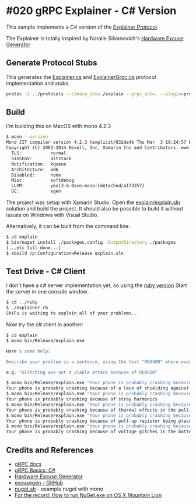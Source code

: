# #020 gRPC Explainer - C# Version

This sample implements a C# version of the
[Explainer Protocol](../protocols/explainer.proto).

The Explainer is totally inspired by Natalie Silvanovich's
[Hardware Excuse Generator](http://natashenka.ca/hardware-excuse-generator/)

## Generate Protocol Stubs

This generates the [Explainer.cs](./explain/Explainer.cs) and [ExplainerGrpc.cs](./explain/ExplainerGrpc.cs) protocol implementation and stubs.

```sh
protoc -I ../protocols --csharp_out=./explain --grpc_out=. --plugin=protoc-gen-grpc=`which grpc_csharp_plugin` ../protocols/explainer.proto
```

## Build

I'm building this on MacOS with mono 4.2.3

```sh
$ mono --version
Mono JIT compiler version 4.2.3 (explicit/832de4b Thu Mar  3 19:24:57 EST 2016)
Copyright (C) 2002-2014 Novell, Inc, Xamarin Inc and Contributors. www.mono-project.com
  TLS:           normal
  SIGSEGV:       altstack
  Notification:  kqueue
  Architecture:  x86
  Disabled:      none
  Misc:          softdebug
  LLVM:          yes(3.6.0svn-mono-(detached/a173357)
  GC:            sgen
```

The project was setup with Xamarin Studio.
Open the [explain/explain.sln](./explain/explain.sln) solution and build the project.
It should also be possible to build it without issues on Windows with Visual Studio.

Alternatively, it can be built from the command line:

```sh
$ cd explain
$ bin/nuget install ./packages.config -OutputDirectory ./packages
[...etc till done...]
$ xbuild /p:Configuration=Release explain.sln
```

## Test Drive - C# Client

I don't have a c# server implementation yet, so using the [ruby version](../ruby)
Start the server in one console window..

```sh
$ cd ../ruby
$ ./explainer.rb
ShiFu is waiting to explain all of your problems...

```

Now try the c# client in another:

```sh
$ cd explain
$ mono bin/Release/explain.exe

Here's some help:

Describe your problem in a sentence, using the text "REASON" where-ever you'd like a good excuse inserted

e.g. "Glitching was not a viable attack because of REASON"

$ mono bin/Release/explain.exe "Your phone is probably crashing because of REASON"
Your phone is probably crashing because of a lack of shielding against alpha radiation (cosmic rays) in button
$ mono bin/Release/explain.exe "Your phone is probably crashing because of REASON"
Your phone is probably crashing because of stray harmonics
$ mono bin/Release/explain.exe "Your phone is probably crashing because of REASON"
Your phone is probably crashing because of thermal effects in the pull-up resistor
$ mono bin/Release/explain.exe "Your phone is probably crashing because of REASON"
Your phone is probably crashing because of pull-up resistor being placed too close to pull-up resistor on the PCB
$ mono bin/Release/explain.exe "Your phone is probably crashing because of REASON"
Your phone is probably crashing because of voltage gitches in the battery
```

## Credits and References

* [gRPC docs](http://www.grpc.io/docs/)
* [gRPC Basics: C#](http://www.grpc.io/docs/tutorials/basic/csharp.html)
* [Hardware Excuse Generator](http://natashenka.ca/hardware-excuse-generator/)
* [excusegen - GitHub](https://github.com/natashenka/excusegen)
* [nuget.sh](https://gist.github.com/andypiper/2636885) - example nuget with mono
* [For the record: How to run NuGet.exe on OS X Mountain Lion](https://orientman.wordpress.com/2012/12/29/for-the-record-how-to-run-nuget-exe-on-os-x-mountain-lion/)
